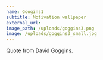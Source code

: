 ```yaml
---
name: Googins1
subtitle: Motivation wallpaper
external_url:
image_path: /uploads/goggins3.png
image: /uploads/goggins3_small.jpg
---
```


Quote from David Goggins.